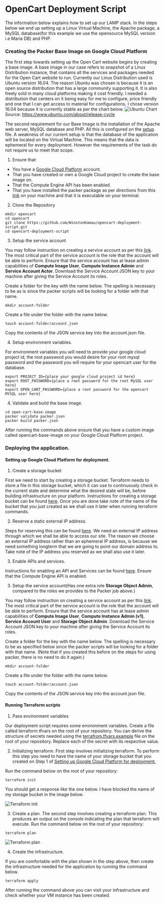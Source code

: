 # OpenCart Deployment Script

The information below explains how to set up our LAMP stack. In the steps below we end up setting up a Linux Virtual Machine, the Apache package, a MySQL database(for this example we use the opensource MySQL version i.e Maria DB) and PHP.

### Creating the Packer Base Image on Google Cloud Platform

The first step towards setting up the Open Cart website begins by creating a base image. A base image in our case refers to snapshot of a Linux Distribution instance, that contains all the services and packages needed for the Open Cart website to run. 
Currently our Linux Distribution used is Ubuntu version 16.04. The reason Ubuntu was chosen is because it is an open source distribution that has a large community supporting it. It is also freely sold in many cloud platforms making it cost friendly. I needed a distribution that centers on it being easy for me to configure, price friendly and one that I can get access to material for configurations. I chose version 16.04 because it is currently stable as per the chart below.
![Ubuntu Chart](docs/images/ubuntu_release_chart.png?raw=true)
Source: https://www.ubuntu.com/about/release-cycle

The second requirement for our Base Image is the installation of the Apache web server, MySQL database and PHP. All this is configured on the [setup](open-cart-base-image/setup.sh) file. A weakness of our current setup is that the database of the application will be located on the Virtual Machine. This means that the data is ephemeral for every deployment. However the requirements of the task do not require us to meet that scope. 

1. Ensure that:
- You have a [Google Cloud Platform](https://console.cloud.google.com) account.
- That you have created or own a Google Cloud project to create the base image on.
- That the Compute Engine API has been enabled.
- That you have installed the packer package as per directions from this [link](https://www.packer.io/downloads.html) on your machine and that it is executable on your terminal.

2. Clone the Repository

```
mkdir opencart
cd opencart
git clone https://github.com/WinstonKamau/opencart-deployment-script.git
cd opencart-deployment-script
```

3. Setup the service account

You may follow instruction on creating a service account as per this [link](https://cloud.google.com/iam/docs/creating-managing-service-accounts). The most critical part of the service account is the role that the account will be able to perform. Ensure that the service account has at lease admin capabilities of **Compute Image User**, **Compute Instance Admin** and **Service Account Actor**. Download the Service Account JSON key to your machine after giving the Service Account its roles.

Create a folder for the key with the name below. The spelling is necessary to be as is since the packer scripts will be looking for a folder with that name.
```
mkdir account-folder
```
Create a file under the folder with the name below.
```
touch account-folder/account.json
```
Copy the contents of the JSON service key into the account.json file.

4. Setup environment variables.

For environment variables you will need to provide your google cloud project id, the root password you would desire for your root mysql password and the password you will require for your opencart user for the database.
```
export PROJECT_ID={place your google cloud project id here}
export ROOT_PASSWORD={place a root password for the root MySQL user here}
export OPEN_CART_PASSWORD={place a root password for the opencart MYSQL user here}
```

4. Validate and build the base image.

```
cd open-cart-base-image
packer validate packer.json
packer build packer.json
```
After running the commands above ensure that you have a custom image called opencart-base-image on your Google Cloud Platform project.

### Deploying the application.


#### Setting up Google Cloud Platform for deployment.

1. Create a storage bucket

First we need to start by creating a storage bucket. Terraform needs to store a file in this storage bucket, which it can use to continuously check in the current state and determine what the desired state will be, before building infrastructure on your platform. Instructions for creating a storage bucket can be found [here](https://cloud.google.com/storage/docs/creating-buckets). Once you are done take note of the name of the bucket that you just created as we shall use it later when running terraform commands.

2. Reserve a static external IP address.

Steps for reserving this can be found [here](https://cloud.google.com/compute/docs/ip-addresses/reserve-static-external-ip-address#reserve_new_static). We need an external IP address through which we shall be able to access our site. The reason we choose an external IP address rather than an ephemeral IP address, is because we need something longterm that we are going to point our domain address to. Take note of the IP address you reserved as we shall also use it later.

3. Enable APIs and services.

Instructions for enabling an API and Services can be found [here](https://cloud.google.com/endpoints/docs/openapi/enable-api).
Ensure that the Compute Engine API is enabled.

3. Setup the service account(Has one extra role **Storage Object Admin**, compared to the roles we provides to the Packer job above.)

You may follow instruction on creating a service account as per this [link](https://cloud.google.com/iam/docs/creating-managing-service-accounts). The most critical part of the service account is the role that the account will be able to perform. Ensure that the service account has at lease admin capabilities of **Compute Image User**, **Compute Instance Admin (v1)**, **Service Account User** and **Storage Object Admin**. Download the Service Account JSON key to your machine after giving the Service Account its roles.

Create a folder for the key with the name below. The spelling is necessary to be as specified below since the packer scripts will be looking for a folder with that name. (Note that if you created this before on the steps for using packer, there is no need to do it again.)
```
mkdir account-folder
```
Create a file under the folder with the name below.
```
touch account-folder/account.json
```
Copy the contents of the JSON service key into the account.json file.

#### Running Terraform scripts

1. Pass environment variables

Our deployment script requires some environment variables. Create a file called terraform.tfvars on the root of your repository. You can derive the structure of secrets needed using the [terrafrom.tfvars.example](terraform.tfvars.example) file on the root of your repository. Replace each of the secret with its respective value.


2. Initializing terraform. 
First step involves initializing terraform. To perform this step you need to have the name of your storage bucket that you created on Step 1 of [Setting up Google Cloud Platform for deployment.](#setting-up-google-cloud-platform-for-deployment)

Run the command below on the root of your repository:
```
terraform init
```

You should get a response like the one below. I have blocked the name of my storage bucket in the image below.

![Terraform init](docs/images/terraform-init.png?raw=true)

3. Create a plan.
The second step involves creating a terraform plan. This produces an output on the console indicating the plan that terraform will execute.
Run the command below on the root of your repository:
```
terraform plan
```

![Terraform plan](docs/images/terraform-plan.png?raw=true)

4. Create the infrastructure.

If you are comfortable with the plan shown in the step above, then create the infrastructure needed for the application by running the command below.

```
terraform apply
```

After running the command above you can visit your infrastructure and check whether your VM instance has been created.
